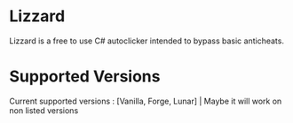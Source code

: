 # Lizzard
 Lizzard is a free to use C# autoclicker intended to bypass basic anticheats.
 
# Supported Versions
 Current supported versions :
 [Vanilla, Forge, Lunar] | Maybe it will work on non listed versions
